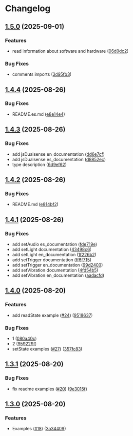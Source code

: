 # Changelog

## [1.5.0](https://github.com/amerca9664/jsDualsense/compare/v1.4.4...v1.5.0) (2025-09-01)


### Features

* read information about software and hardware ([06d0dc2](https://github.com/amerca9664/jsDualsense/commit/06d0dc2e669072207af777889598582992eeda03))


### Bug Fixes

* comments imports ([3d95fb3](https://github.com/amerca9664/jsDualsense/commit/3d95fb32033d40c4a5d00ea884164bf0c47a5838))

## [1.4.4](https://github.com/amerca9664/jsDualsense/compare/v1.4.3...v1.4.4) (2025-08-26)


### Bug Fixes

* README.es.md ([e8e14e4](https://github.com/amerca9664/jsDualsense/commit/e8e14e401f8daa17aabfc0864698282d6e3b2de6))

## [1.4.3](https://github.com/amerca9664/jsDualsense/compare/v1.4.2...v1.4.3) (2025-08-26)


### Bug Fixes

* add jsDualsense en_documentation ([dd6e7cf](https://github.com/amerca9664/jsDualsense/commit/dd6e7cf277463b9c87c1c4167ce5cb3be3a2b720))
* add jsDualsense es_documentation ([d8852ec](https://github.com/amerca9664/jsDualsense/commit/d8852ec8a3b89efd22394ecaeea581a0e358e3e5))
* type description ([6d9ef62](https://github.com/amerca9664/jsDualsense/commit/6d9ef62ed1704f2944d06b4cb8373c86da073bbd))

## [1.4.2](https://github.com/amerca9664/jsDualsense/compare/v1.4.1...v1.4.2) (2025-08-26)


### Bug Fixes

* README.md ([e814bf2](https://github.com/amerca9664/jsDualsense/commit/e814bf2311db71736e3653a3e672f9b440e58e5e))

## [1.4.1](https://github.com/amerca9664/jsDualsense/compare/v1.4.0...v1.4.1) (2025-08-26)


### Bug Fixes

* add setAudio es_documentation ([fde719e](https://github.com/amerca9664/jsDualsense/commit/fde719ef41a033d57b4cf772a93ef8f9381910be))
* add setLight documentation ([43498c6](https://github.com/amerca9664/jsDualsense/commit/43498c69b71cc752db66fea4e772d3c637d31e79))
* add setLight en_documentation ([1f226b2](https://github.com/amerca9664/jsDualsense/commit/1f226b2fbf0bd6b58c9fa1d213147d3f49830678))
* add setTrigger documentation ([ff6f715](https://github.com/amerca9664/jsDualsense/commit/ff6f7158d618df880b84b948e8e91ee9087f939f))
* add setTrigger en_documentation ([99d2400](https://github.com/amerca9664/jsDualsense/commit/99d2400150c626061912144a0a153afdb23c2a44))
* add setVibration documentation ([4fd54b5](https://github.com/amerca9664/jsDualsense/commit/4fd54b5ee5bc55eeacdaafdc5f8ee9b85cf72660))
* add setVibration en_documentation ([aadacfd](https://github.com/amerca9664/jsDualsense/commit/aadacfd31887245e346c069fa8d375529fec816b))

## [1.4.0](https://github.com/amerca9664/jsDualsense/compare/v1.3.1...v1.4.0) (2025-08-20)


### Features

* add readState example ([#24](https://github.com/amerca9664/jsDualsense/issues/24)) ([9518637](https://github.com/amerca9664/jsDualsense/commit/95186376eceb4b4391ad118307b1fa67861fcbaf))


### Bug Fixes

* 1 ([080a40c](https://github.com/amerca9664/jsDualsense/commit/080a40c5062fba4fbae4476fd94dfcc016879cf4))
* 2 ([959229f](https://github.com/amerca9664/jsDualsense/commit/959229f3364b8fc94b41999a913cf53fb08a3246))
* setState examples ([#27](https://github.com/amerca9664/jsDualsense/issues/27)) ([357fc83](https://github.com/amerca9664/jsDualsense/commit/357fc837381be079426062e280fd5ef761a09a2d))

## [1.3.1](https://github.com/amerca9664/jsDualsense/compare/v1.3.0...v1.3.1) (2025-08-20)


### Bug Fixes

* fix readme examples ([#20](https://github.com/amerca9664/jsDualsense/issues/20)) ([9e3015f](https://github.com/amerca9664/jsDualsense/commit/9e3015fa9d84ebe50a9ada774e1e2af29d358828))

## [1.3.0](https://github.com/amerca9664/jsDualsense/compare/v1.2.1...v1.3.0) (2025-08-20)


### Features

* Examples ([#18](https://github.com/amerca9664/jsDualsense/issues/18)) ([3a34409](https://github.com/amerca9664/jsDualsense/commit/3a34409ba6c3b11604f2ca41b23fafd44f5e5ac5))
